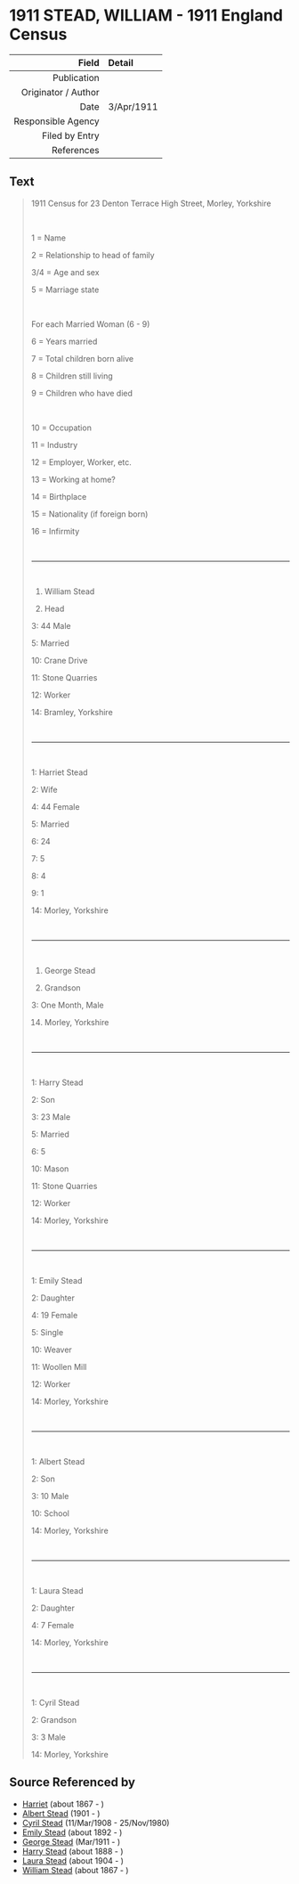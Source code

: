 ﻿---
layout: page
permalink: /sources/s17286223
---

# 1911 STEAD, WILLIAM - 1911 England Census

Field | Detail
---:|:---
Publication | 
Originator / Author | 
Date | 3/Apr/1911
Responsible Agency | 
Filed by Entry | 
References | 

## Text

> 1911 Census for 23 Denton Terrace High Street, Morley, Yorkshire
>
> <br/>
>
> 1 = Name
>
> 2 = Relationship to head of family
>
> 3/4 = Age and sex
>
> 5 = Marriage state
>
> <br/>
>
> For each Married Woman (6 - 9)
>
> 6 = Years married
>
> 7 = Total children born alive
>
> 8 = Children still living
>
> 9 = Children who have died
>
> <br/>
>
> 10 = Occupation
>
> 11 = Industry
>
> 12 = Employer, Worker, etc.
>
> 13 = Working at home?
>
> 14 = Birthplace
>
> 15 = Nationality (if foreign born)
>
> 16 = Infirmity
>
> <br/>
>
> ---
>
> <br/>
>
> 1. William Stead
>
> 2. Head
>
> 3: 44 Male
>
> 5: Married
>
> 10: Crane Drive
>
> 11: Stone Quarries
>
> 12: Worker
>
> 14: Bramley, Yorkshire
>
> <br/>
>
> ---
>
> <br/>
>
> 1: Harriet Stead
>
> 2: Wife
>
> 4: 44 Female
>
> 5: Married
>
> 6: 24
>
> 7: 5
>
> 8: 4
>
> 9: 1
>
> 14: Morley, Yorkshire
>
> <br/>
>
> ---
>
> <br/>
>
> 1. George Stead
>
> 2. Grandson
>
> 3: One Month, Male
>
> 14. Morley, Yorkshire
>
> <br/>
>
> ---
>
> <br/>
>
> 1: Harry Stead
>
> 2: Son
>
> 3: 23 Male
>
> 5: Married
>
> 6: 5
>
> 10: Mason
>
> 11: Stone Quarries
>
> 12: Worker
>
> 14: Morley, Yorkshire
>
> <br/>
>
> ---
>
> <br/>
>
> 1: Emily Stead
>
> 2: Daughter
>
> 4: 19 Female
>
> 5: Single
>
> 10: Weaver
>
> 11: Woollen Mill
>
> 12: Worker
>
> 14: Morley, Yorkshire
>
> <br/>
>
> ---
>
> <br/>
>
> 1: Albert Stead
>
> 2: Son
>
> 3: 10 Male
>
> 10: School
>
> 14: Morley, Yorkshire
>
> <br/>
>
> ---
>
> <br/>
>
> 1: Laura Stead
>
> 2: Daughter
>
> 4: 7 Female
>
> 14: Morley, Yorkshire
>
> <br/>
>
> ---
>
> <br/>
>
> 1: Cyril Stead
>
> 2: Grandson
>
> 3: 3 Male
>
> 14: Morley, Yorkshire
>

## Source Referenced by

* [Harriet](../people/@98128898@-harriet-b1867-d.md) (about 1867 - )
* [Albert Stead](../people/@51674188@-albert-stead-b1901-d.md) (1901 - )
* [Cyril Stead](../people/@61214710@-cyril-stead-b1908-3-11-d1980-11-25.md) (11/Mar/1908 - 25/Nov/1980)
* [Emily Stead](../people/@58190216@-emily-stead-b1892-d.md) (about 1892 - )
* [George Stead](../people/@77215226@-george-stead-b1911-3-d.md) (Mar/1911 - )
* [Harry Stead](../people/@68900898@-harry-stead-b1888-d.md) (about 1888 - )
* [Laura Stead](../people/@67809808@-laura-stead-b1904-d.md) (about 1904 - )
* [William Stead](../people/@44546659@-william-stead-b1867-d.md) (about 1867 - )
